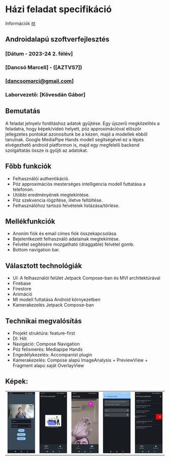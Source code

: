 # Házi feladat specifikáció

Információk [itt](https://viauav21.github.io/laborok/hf)

## Androidalapú szoftverfejlesztés
### [Dátum - 2023-24 2. félév]
### [Dancsó Marcell] - ([AZTVS7])
### [dancsomarci@gmail.com] 
### Laborvezető: [Kövesdán Gábor]

## Bemutatás

A feladat jelnyelv fordításhoz adatok gyűjtése. Egy újszerű megközelítés a feladatra, hogy képek/videó helyett, póz approximációval először jellegzetes pontokat azonosítunk be a kézen, majd a modellek ebből tanulnak.
Google MediaPipe Hands modell segítségével ez a lépés elvégezhető android platformon is, majd egy megfelelő backend szolgáltatás össze is gyűjti az adatokat.

## Főbb funkciók

- Felhasználói authentikáció.
- Póz approximációs mesterséges intelligencia modell futtatása a telefonon.
- Utóbbi eredményének megtekintése.
- Póz szekvencia rögzítése, illetve feltöltése.
- Felhasználóhoz tartozó felvételek listázása/törlése.

## Mellékfunkciók

- Anoním fiók és email címes fiók összekapcsolása.
- Bejelentkezett felhasználó adatainak megtekintése.
- Felvétel segítésére mozgatható (draggable) felvétel gomb.
- Bottom navigation bar.

## Választott technológiák

- UI: A felhasználói felület Jetpack Compose-ban és MVI architektúrával
- Firebase
- Firestore
- Animáció
- MI modell futtatása Android környezetben
- Kamerakezelés Jetpack Compose-ban

## Technikai megvalósítás

- Projekt struktúra: feature-first
- DI: Hilt
- Navigáció: Compose Navigation
- Póz felismerés: Mediapipe Hands
- Engedélykezelés: Accompanist plugin
- Kamerakezelés: Compose alapú ImageAnalysis + PreviewView + Fragment alapú saját OverlayView

## Képek:

<table style="width:100%">
  <tr>
    <td><img src="assets/1.jpg" width="200" /></td>
    <td><img src="assets/2.jpg" width="200" /></td>
    <td><img src="assets/3.jpg" width="200" /></td>
    <td><img src="assets/4.jpg" width="200" /></td>
    <td><img src="assets/5.jpg" width="200" /></td>
  </tr>
</table>
